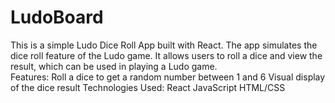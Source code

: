 # LudoBoard
This is a simple Ludo Dice Roll App built with React. The app simulates the dice roll feature of the Ludo game. It allows users to roll a dice and view the result, which can be used in playing a Ludo game.  
Features:
Roll a dice to get a random number between 1 and 6 
Visual display of the dice result 
Technologies Used:
React
JavaScript 
HTML/CSS
